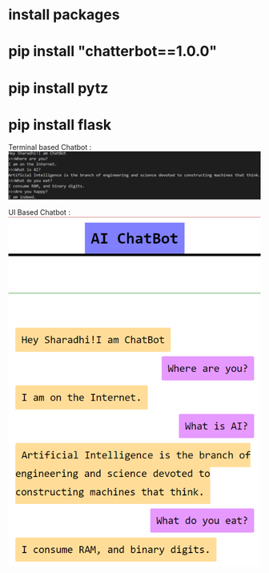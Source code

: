 # install packages
# pip install "chatterbot==1.0.0"
# pip install pytz
# pip install flask

Terminal based Chatbot :
![](TerminalChatbot.png)

UI Based Chatbot :
![](UIChatBot.png)
